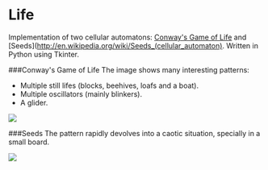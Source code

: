 Life
=
Implementation of two cellular automatons: [Conway's Game of Life](http://en.wikipedia.org/wiki/Conway%27s_Game_of_Life) and [Seeds](http://en.wikipedia.org/wiki/Seeds_(cellular_automaton). Written in Python using Tkinter.

###Conway's Game of Life
The image shows many interesting patterns:
* Multiple still lifes (blocks, beehives, loafs and a boat).
* Multiple oscillators (mainly blinkers).
* A glider.

![](http://i.minus.com/ibzagIjmGAlqfh.gif)

###Seeds
The pattern rapidly devolves into a caotic situation, specially in a small board.

![](http://i.minus.com/iACl98YekAMME.gif)